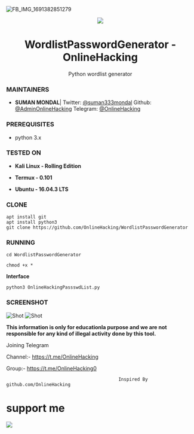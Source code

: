 ![FB_IMG_1691382851279](https://github.com/chai050489/https-www.facebook.com-wild.xiilady-mibextid-ZbWKwL/assets/79208779/d02b04d5-228b-4830-a814-817aed8817a9)
<p align="center">
  <img src="https://i.pinimg.com/originals/54/19/02/541902f716f7edd427cfa5a9e1230be6.png">  
</p>

<h1 align="center">WordlistPasswordGenerator - OnlineHacking</h1>
<p align="center">
  Python wordlist generator 
</p>

### MAINTAINERS
* **SUMAN MONDAL**| 
Twitter: <a href="https://twitter.com/suman333mondal">@suman333mondal</a>
Github: <a href="https://github.com/OnlineHacking">@AdminOnlineHacking</a>
Telegram: <a href="https://t.me/OnlineHacking">@OnlineHacking</a>


### PREREQUISITES

* python 3.x 

### TESTED ON
* **Kali Linux - Rolling Edition**

* **Termux - 0.101**

* **Ubuntu - 16.04.3 LTS**

### CLONE
```
apt install git
apt install python3
git clone https://github.com/OnlineHacking/WordlistPasswordGenerator
```

### RUNNING
```
cd WordlistPasswordGenerator

chmod +x *
```
**Interface**

```
python3 OnlineHackingPassswdList.py
```

### SCREENSHOT
![Shot](sc.png)
![Shot](sc2.png)


**This information is only for educationla purpose and we are not responsible for any kind of illegal activity done by this tool.**

Joining Telegram 

Channel:- https://t.me/OnlineHacking

Group:- https://t.me/OnlineHacking0

                                              Inspired By github.com/OnlineHacking

#  support me 

<a href="https://t.me/OnlineHacking"><img src="https://img.shields.io/badge/telegram-Ms.Suman || OnlineHacking-blue.svg">
